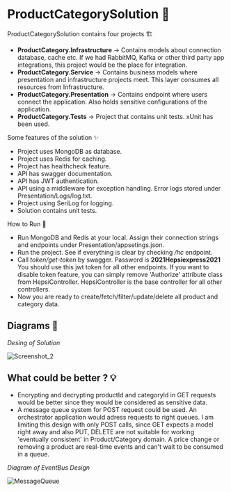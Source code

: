 # ProductCategorySolution 🎉

ProductCategorySolution contains four projects 🏗️
* **ProductCategory.Infrastructure** -> Contains models about connection database, cache etc. If we had RabbitMQ, Kafka or other third party app integrations, this project would be the place for integration.
* **ProductCategory.Service** -> Contains business models where presentation and infrastructure projects meet. This layer consumes all resources from Infrastructure.
* **ProductCategory.Presentation** -> Contains endpoint where users connect the application. Also holds sensitive configurations of the application.
* **ProductCategory.Tests** -> Project that contains unit tests. xUnit has been used.

Some features of the solution ✨

* Project uses MongoDB as database.
* Project uses Redis for caching.
* Project has healthcheck feature.
* API has swagger documentation.
* API has JWT authentication.
* API using a middleware for exception handling. Error logs stored under Presentation/Logs/log.txt.
* Project using SeriLog for logging.
* Solution contains unit tests.

How to Run 🚀

* Run MongoDB and Redis at your local. Assign their connection strings and endpoints under Presentation/appsetings.json.
* Run the project. See if everything is clear by checking _/hc_ endpoint.
* Call _token/get-token_ by swagger. Password is **2021Hepsiexpress2021** You should use this jwt token for all other endpoints. If you want to disable token feature, you can simply remove 'Authorize' attribute class from HepsiController. HepsiController is the base controller for all other controllers.
* Now you are ready to create/fetch/filter/update/delete all product and category data.

## Diagrams 📸
_Desing of Solution_

![Screenshot_2](https://user-images.githubusercontent.com/47561392/135548140-62e9c222-01db-421f-a084-24988144b828.png)

## What could be better ? 💡
* Encrypting and decrypting productId and categoryId in GET requests would be better since they would be considered as sensitive data.
* A message queue system for POST request could be used. An orchestrator application would adress requests to right queues. I am limiting this design with only POST calls, since GET expects a model right away and also PUT, DELETE are not suitable for working 'eventually consistent' in Product/Category domain. A price change or removing a product are real-time events and can't wait to be consumed in a queue.

_Diagram of EventBus Design_

![MessageQueue](https://user-images.githubusercontent.com/47561392/135656897-01fb181f-f96b-4320-905b-032cfb2f58ac.png)

